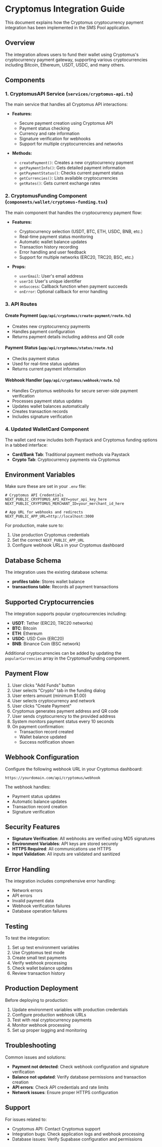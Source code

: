 # Cryptomus Integration Guide

This document explains how the Cryptomus cryptocurrency payment integration has been implemented in the SMS Pool application.

## Overview

The integration allows users to fund their wallet using Cryptomus's cryptocurrency payment gateway, supporting various cryptocurrencies including Bitcoin, Ethereum, USDT, USDC, and many others.

## Components

### 1. CryptomusAPI Service (`services/cryptomus-api.ts`)

The main service that handles all Cryptomus API interactions:

- **Features:**

  - Secure payment creation using Cryptomus API
  - Payment status checking
  - Currency and rate information
  - Signature verification for webhooks
  - Support for multiple cryptocurrencies and networks

- **Methods:**
  - `createPayment()`: Creates a new cryptocurrency payment
  - `getPaymentInfo()`: Gets detailed payment information
  - `getPaymentStatus()`: Checks current payment status
  - `getCurrencies()`: Lists available cryptocurrencies
  - `getRates()`: Gets current exchange rates

### 2. CryptomusFunding Component (`components/wallet/cryptomus-funding.tsx`)

The main component that handles the cryptocurrency payment flow:

- **Features:**

  - Cryptocurrency selection (USDT, BTC, ETH, USDC, BNB, etc.)
  - Real-time payment status monitoring
  - Automatic wallet balance updates
  - Transaction history recording
  - Error handling and user feedback
  - Support for multiple networks (ERC20, TRC20, BSC, etc.)

- **Props:**
  - `userEmail`: User's email address
  - `userId`: User's unique identifier
  - `onSuccess`: Callback function when payment succeeds
  - `onError`: Optional callback for error handling

### 3. API Routes

#### Create Payment (`app/api/cryptomus/create-payment/route.ts`)

- Creates new cryptocurrency payments
- Handles payment configuration
- Returns payment details including address and QR code

#### Payment Status (`app/api/cryptomus/status/route.ts`)

- Checks payment status
- Used for real-time status updates
- Returns current payment information

#### Webhook Handler (`app/api/cryptomus/webhook/route.ts`)

- Handles Cryptomus webhooks for secure server-side payment verification
- Processes payment status updates
- Updates wallet balances automatically
- Creates transaction records
- Includes signature verification

### 4. Updated WalletCard Component

The wallet card now includes both Paystack and Cryptomus funding options in a tabbed interface:

- **Card/Bank Tab**: Traditional payment methods via Paystack
- **Crypto Tab**: Cryptocurrency payments via Cryptomus

## Environment Variables

Make sure these are set in your `.env` file:

```env
# Cryptomus API Credentials
NEXT_PUBLIC_CRYPTOMUS_API_KEY=your_api_key_here
NEXT_PUBLIC_CRYPTOMUS_MERCHANT_ID=your_merchant_id_here

# App URL for webhooks and redirects
NEXT_PUBLIC_APP_URL=http://localhost:3000
```

For production, make sure to:

1. Use production Cryptomus credentials
2. Set the correct `NEXT_PUBLIC_APP_URL`
3. Configure webhook URLs in your Cryptomus dashboard

## Database Schema

The integration uses the existing database schema:

- **profiles table**: Stores wallet balance
- **transactions table**: Records all payment transactions

## Supported Cryptocurrencies

The integration supports popular cryptocurrencies including:

- **USDT**: Tether (ERC20, TRC20 networks)
- **BTC**: Bitcoin
- **ETH**: Ethereum
- **USDC**: USD Coin (ERC20)
- **BNB**: Binance Coin (BSC network)

Additional cryptocurrencies can be added by updating the `popularCurrencies` array in the CryptomusFunding component.

## Payment Flow

1. User clicks "Add Funds" button
2. User selects "Crypto" tab in the funding dialog
3. User enters amount (minimum $1.00)
4. User selects cryptocurrency and network
5. User clicks "Create Payment"
6. Cryptomus generates payment address and QR code
7. User sends cryptocurrency to the provided address
8. System monitors payment status every 10 seconds
9. On payment confirmation:
   - Transaction record created
   - Wallet balance updated
   - Success notification shown

## Webhook Configuration

Configure the following webhook URL in your Cryptomus dashboard:

```
https://yourdomain.com/api/cryptomus/webhook
```

The webhook handles:

- Payment status updates
- Automatic balance updates
- Transaction record creation
- Signature verification

## Security Features

- **Signature Verification**: All webhooks are verified using MD5 signatures
- **Environment Variables**: API keys are stored securely
- **HTTPS Required**: All communications use HTTPS
- **Input Validation**: All inputs are validated and sanitized

## Error Handling

The integration includes comprehensive error handling:

- Network errors
- API errors
- Invalid payment data
- Webhook verification failures
- Database operation failures

## Testing

To test the integration:

1. Set up test environment variables
2. Use Cryptomus test mode
3. Create small test payments
4. Verify webhook processing
5. Check wallet balance updates
6. Review transaction history

## Production Deployment

Before deploying to production:

1. Update environment variables with production credentials
2. Configure production webhook URLs
3. Test with real cryptocurrency payments
4. Monitor webhook processing
5. Set up proper logging and monitoring

## Troubleshooting

Common issues and solutions:

- **Payment not detected**: Check webhook configuration and signature verification
- **Balance not updated**: Verify database permissions and transaction creation
- **API errors**: Check API credentials and rate limits
- **Network issues**: Ensure proper HTTPS configuration

## Support

For issues related to:

- Cryptomus API: Contact Cryptomus support
- Integration bugs: Check application logs and webhook processing
- Database issues: Verify Supabase configuration and permissions
